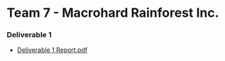 # Team 7 - Macrohard Rainforest Inc.

### Deliverable 1
- [Deliverable 1 Report.pdf](https://github.com/CSCC01/Team7)
